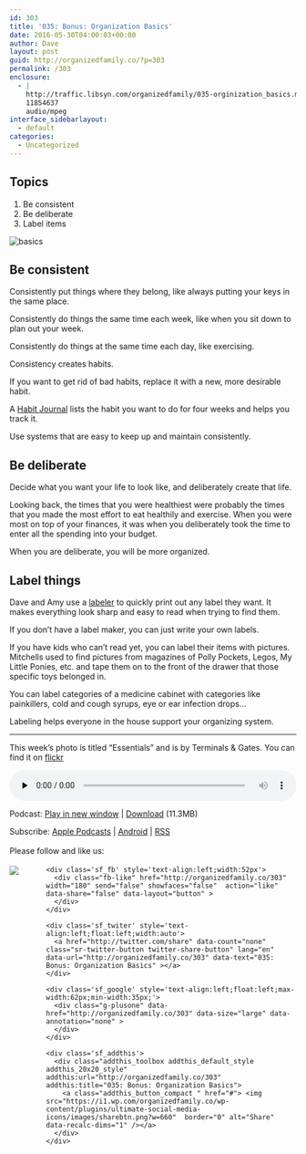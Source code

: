 ```yaml
---
id: 303
title: '035: Bonus: Organization Basics'
date: 2016-05-30T04:00:03+00:00
author: Dave
layout: post
guid: http://organizedfamily.co/?p=303
permalink: /303
enclosure:
  - |
    http://traffic.libsyn.com/organizedfamily/035-orginization_basics.mp3
    11854637
    audio/mpeg
interface_sidebarlayout:
  - default
categories:
  - Uncategorized
---
```

## Topics

  1. Be consistent
  2. Be deliberate
  3. Label items

<img src="https://i0.wp.com/organizedfamily.co/wp-content/uploads/2016/05/essentials.jpg?w=660" alt="basics" data-recalc-dims="1" /> 

## Be consistent

Consistently put things where they belong, like always putting your keys in the same place.

Consistently do things the same time each week, like when you sit down to plan out your week.

Consistently do things at the same time each day, like exercising.

Consistency creates habits.

If you want to get rid of bad habits, replace it with a new, more desirable habit.

A [Habit Journal](https://www.kickstarter.com/projects/1547291031/the-habit-journal-track-your-habits-and-achieve-yo) lists the habit you want to do for four weeks and helps you track it.

Use systems that are easy to keep up and maintain consistently.

## Be deliberate

Decide what you want your life to look like, and deliberately create that life.

Looking back, the times that you were healthiest were probably the times that you made the most effort to eat healthily and exercise. When you were most on top of your finances, it was when you deliberately took the time to enter all the spending into your budget.

When you are deliberate, you will be more organized.

## Label things

Dave and Amy use a [labeler](http://www.brother-usa.com/Labeling_Solutions/ModelDetail/7/PT45M/Overview) to quickly print out any label they want. It makes everything look sharp and easy to read when trying to find them.

If you don&#8217;t have a label maker, you can just write your own labels.

If you have kids who can&#8217;t read yet, you can label their items with pictures. Mitchells used to find pictures from magazines of Polly Pockets, Legos, My Little Ponies, etc. and tape them on to the front of the drawer that those specific toys belonged in.

You can label categories of a medicine cabinet with categories like painkillers, cold and cough syrups, eye or ear infection drops&#8230;

Labeling helps everyone in the house support your organizing system.

* * *

This week&#8217;s photo is titled &#8220;Essentials&#8221; and is by Terminals & Gates. You can find it on [flickr](https://www.flickr.com/photos/terminals/13361563673/)

<div class="powerpress_player" id="powerpress_player_5357">
  <audio class="wp-audio-shortcode" id="audio-303-37" preload="none" style="width: 100%;" controls="controls"><source type="audio/mpeg" src="http://traffic.libsyn.com/organizedfamily/035-orginization_basics.mp3?_=37" /><a href="http://traffic.libsyn.com/organizedfamily/035-orginization_basics.mp3">http://traffic.libsyn.com/organizedfamily/035-orginization_basics.mp3</a></audio>
</div>

<p class="powerpress_links powerpress_links_mp3">
  Podcast: <a href="http://traffic.libsyn.com/organizedfamily/035-orginization_basics.mp3" class="powerpress_link_pinw" target="_blank" title="Play in new window" onclick="return powerpress_pinw('http://organizedfamily.co/?powerpress_pinw=303-podcast');" rel="nofollow">Play in new window</a> | <a href="http://traffic.libsyn.com/organizedfamily/035-orginization_basics.mp3" class="powerpress_link_d" title="Download" rel="nofollow" download="035-orginization_basics.mp3">Download</a> (11.3MB)
</p>

<p class="powerpress_links powerpress_subscribe_links">
  Subscribe: <a href="https://itunes.apple.com/us/podcast/organized-family/id1047979605?mt=2&ls=1#episodeGuid=http%3A%2F%2Forganizedfamily.co%2F%3Fp%3D303" class="powerpress_link_subscribe powerpress_link_subscribe_itunes" title="Subscribe on Apple Podcasts" rel="nofollow">Apple Podcasts</a> | <a href="http://subscribeonandroid.com/organizedfamily.co/feed/podcast" class="powerpress_link_subscribe powerpress_link_subscribe_android" title="Subscribe on Android" rel="nofollow">Android</a> | <a href="http://organizedfamily.co/feed/podcast" class="powerpress_link_subscribe powerpress_link_subscribe_rss" title="Subscribe via RSS" rel="nofollow">RSS</a>
</p>

<div class='sfsi_Sicons' style='width: 100%; display: inline-block; vertical-align: middle; text-align:left'>
  <div style='margin:0px 8px 0px 0px; line-height: 24px'>
    <span>Please follow and like us:</span>
  </div>
  
  <div class='sfsi_socialwpr'>
    <div class='sf_subscrbe' style='text-align:left;float:left;width:64px'>
      <a href="http://www.specificfeeds.com/widget/emailsubscribe/MTc5ODgx/OA==/" target="_blank"><img src="https://i2.wp.com/organizedfamily.co/wp-content/plugins/ultimate-social-media-icons/images/follow_subscribe.png?w=660" data-recalc-dims="1" /></a>
    </div>
    
    <div class='sf_fb' style='text-align:left;width:52px'>
      <div class="fb-like" href="http://organizedfamily.co/303" width="180" send="false" showfaces="false"  action="like" data-share="false" data-layout="button" >
      </div>
    </div>
    
    <div class='sf_twiter' style='text-align:left;float:left;width:auto'>
      <a href="http://twitter.com/share" data-count="none" class="sr-twitter-button twitter-share-button" lang="en" data-url="http://organizedfamily.co/303" data-text="035: Bonus: Organization Basics" ></a>
    </div>
    
    <div class='sf_google' style='text-align:left;float:left;max-width:62px;min-width:35px;'>
      <div class="g-plusone" data-href="http://organizedfamily.co/303" data-size="large" data-annotation="none" >
      </div>
    </div>
    
    <div class='sf_addthis'>
      <div class="addthis_toolbox addthis_default_style addthis_20x20_style" addthis:url="http://organizedfamily.co/303" addthis:title="035: Bonus: Organization Basics">
        <a class="addthis_button_compact " href="#"> <img src="https://i1.wp.com/organizedfamily.co/wp-content/plugins/ultimate-social-media-icons/images/sharebtn.png?w=660"  border="0" alt="Share" data-recalc-dims="1" /></a>
      </div>
    </div>
  </div>
</div>